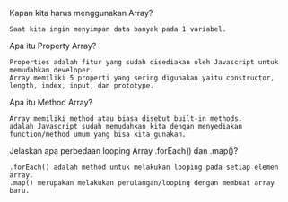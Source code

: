 Kapan kita harus menggunakan Array?

    Saat kita ingin menyimpan data banyak pada 1 variabel.

Apa itu Property Array?

    Properties adalah fitur yang sudah disediakan oleh Javascript untuk memudahkan developer.
    Array memiliki 5 properti yang sering digunakan yaitu constructor, length, index, input, dan prototype.

Apa itu Method Array?

    Array memiliki method atau biasa disebut built-in methods.
    adalah Javascript sudah memudahkan kita dengan menyediakan function/method umum yang bisa kita gunakan.

Jelaskan apa perbedaan looping Array .forEach() dan .map()?

    .forEach() adalah method untuk melakukan looping pada setiap elemen array.
    .map() merupakan melakukan perulangan/looping dengan membuat array baru.

